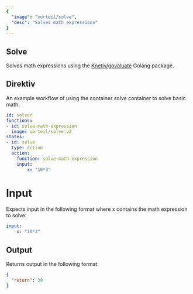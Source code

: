 ```yaml
---
{
  "image": "vorteil/solve",
  "desc": "Solves math expressions"
}
---
```


## Solve

Solves math expressions using the [Knetiv/govaluate](https://github.com/Knetic/govaluate) Golang package. 

## Direktiv
An example workflow of using the container solve container to solve basic math.

```yaml
id: solver
functions: 
- id: solve-math-expression
  image: vorteil/solve:v2
states:
- id: solve
  type: action
  action:
    function: solve-math-expression
    input:
	    x: "10*3"
```

# Input
Expects input in the following format where x contains the math expression to solve:

```yaml
input:
	x: "10*3"
```

## Output

Returns output in the following format:

```json
{
  "return": 30
}
```
